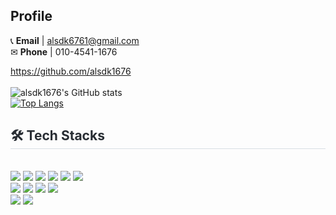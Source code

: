 
## Profile
📞 **Email** | alsdk6761@gmail.com <br />
✉ **Phone** | 010-4541-1676



https://github.com/alsdk1676 <br /><br />
![alsdk1676's GitHub stats](https://github-readme-stats.vercel.app/api?username=alsdk1676&show_icons=true&theme=transparent) <br />
[![Top Langs](https://github-readme-stats.vercel.app/api/top-langs/?username=alsdk1676&layout=donut)](https://github.com/anuraghazra/github-readme-stats)

<div style="text-align: left;">
    <h2 style="border-bottom: 1px solid #d8dee4; color: #282d33;"> 🛠️ Tech Stacks </h2> <br> 
    <div style="margin: ; text-align: left;" "text-align: left;"> <img src="https://img.shields.io/badge/Java-007396?style=flat-square&logo=Java&logoColor=white">
          <img src="https://img.shields.io/badge/Spring Boot-6DB33F?style=flat-square&logo=Spring Boot&logoColor=white">
          <img src="https://img.shields.io/badge/Oracle-F80000?style=flat-square&logo=Oracle&logoColor=white">
          <img src="https://img.shields.io/badge/MongoDB-47A248?style=flat-square&logo=MongoDB&logoColor=white">
          <img src="https://img.shields.io/badge/HTML5-E34F26?style=flat-square&logo=HTML5&logoColor=white">
          <img src="https://img.shields.io/badge/CSS3-1572B6?style=flat-square&logo=CSS3&logoColor=white">
          <br/><img src="https://img.shields.io/badge/Javascript-F7DF1E?style=flat-square&logo=Javascript&logoColor=white">
          <img src="https://img.shields.io/badge/React-61DAFB?style=flat-square&logo=React&logoColor=white">
          <img src="https://img.shields.io/badge/Node.js-339933?style=flat-square&logo=Node.js&logoColor=white">
          <img src="https://img.shields.io/badge/Git-F05032?style=flat-square&logo=Git&logoColor=white">
          <br/><img src="https://img.shields.io/badge/Github-181717?style=flat-square&logo=Github&logoColor=white">
          <img src="https://img.shields.io/badge/Figma-F24E1E?style=flat-square&logo=Figma&logoColor=white">
    </div>
</div>
  






<!--
**alsdk1676/alsdk1676** is a ✨ _special_ ✨ repository because its `README.md` (this file) appears on your GitHub profile.

Here are some ideas to get you started:

- 🔭 I’m currently working on ...
- 🌱 I’m currently learning ...
- 👯 I’m looking to collaborate on ...
- 🤔 I’m looking for help with ...
- 💬 Ask me about ...
- 📫 How to reach me: ...
- 😄 Pronouns: ...
- ⚡ Fun fact: ...
-->
